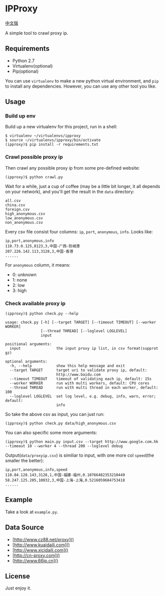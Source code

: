 # IPProxy 

[中文版](README_zh.md)

A simple tool to crawl proxy ip.

## Requirements

* Python 2.7
* Virtualenv(optional)
* Pip(optional)

You can use `virtualenv` to make a new python virtual environment, and `pip` to install any dependencies. 
However, you can use any other tool you like.

## Usage 

### Build up env

Build up a new virtualenv for this project, run in a shell:

    $ virtualenv ~/virtualenvs/ipproxy
    $ source ~/virtualenvs/ipproxy/bin/activate 
    (ipproxy)$ pip install -r requirements.txt 

### Crawl possible proxy ip

Then crawl any possible proxy ip from some pre-defined website:

    (ipproxy)$ python crawl.py 

Wait for a while, just a cup of coffee (may be a little bit longer, it all depends on your network),
and you'll get the result in the `data` directory:

```
all.csv
china.csv
foreign.csv
high_anonymous.csv
low_anonymous.csv
non_anonymous.csv
```

Every csv file consist four columns: `ip`, `port`, `anonymous`, `info`. Looks like:

```
ip,port,anonymous,info
110.73.0.125,8123,3,中国-广西-防城港
207.226.142.113,3128,3,中国-香港
......
```

For `anonymous` column, it means:

* 0: unknown
* 1: none 
* 2: low
* 3: high

### Check available proxy ip

    (ipproxy)$ python check.py --help

```
usage: check.py [-h] [--target TARGET] [--timeout TIMEOUT] [--worker WORKER]
                [--thread THREAD] [--loglevel LOGLEVEL]
                input

positional arguments:
  input                the input proxy ip list, in csv format(supprot gz)

optional arguments:
  -h, --help           show this help message and exit
  --target TARGET      target uri to validate proxy ip, default:
                       http://www.baidu.com
  --timeout TIMEOUT    timeout of validating each ip, default: 15s
  --worker WORKER      run with multi workers, default: CPU cores
  --thread THREAD      run with multi thread in each worker, default: 100
  --loglevel LOGLEVEL  set log level, e.g. debug, info, warn, error; default:
                       info
```

So take the above csv as input, you can just run:

    (ipproxy)$ python check.py data/high_anonymous.csv

You can also specific some more arguments:

    (ipproxy)$ python main.py input.csv --target http://www.google.com.hk --timeout 10 --worker 4 --thread 200 --loglevel debug

Output(`data/proxyip.csv`) is similiar to input, with one more col `speed`(the smaller the better):

```
ip,port,anonymous,info,speed
110.84.128.143,3128,1,中国-福建-福州,0.10766482353210449
58.247.125.205,10032,3,中国-上海-上海,0.5216059684753418
......
```


## Example

Take a look at `example.py`.


## Data Source 

* [http://www.cz88.net/proxy]()
* [http://www.kuaidaili.com]()
* [http://www.xicidaili.com]()
* [http://cn-proxy.com]()
* [http://www.66ip.cn]()


## License

Just enjoy it.
